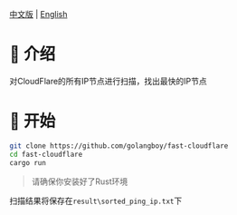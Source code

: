 [中文版](./README_zh.MD) | [English](./README.MD)

# 📖 介绍
对CloudFlare的所有IP节点进行扫描，找出最快的IP节点

# 🔨️ 开始
```bash
git clone https://github.com/golangboy/fast-cloudflare
cd fast-cloudflare
cargo run
```
> 请确保你安装好了Rust环境

扫描结果将保存在`result\sorted_ping_ip.txt`下